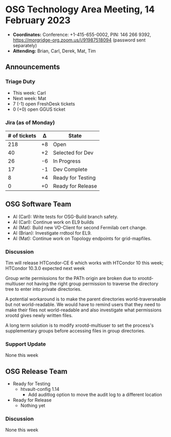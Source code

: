 # OSG Technology Area Meeting, 14 February 2023

-   **Coordinates:** Conference: +1-415-655-0002, PIN: 146 266 9392,
    <https://morgridge-org.zoom.us/j/91987518094> (password sent separately)
-   **Attending:** Brian, Carl, Derek, Mat, Tim

## Announcements

### Triage Duty

-   This week: Carl
-   Next week: Mat
-   7 (-1) open FreshDesk tickets
-   0 (+0) open GGUS ticket

### Jira (as of Monday)

| # of tickets | &Delta; | State             |
|--------------|---------|-------------------|
| 218          | +8      | Open              |
| 40           | +2      | Selected for Dev  |
| 26           | -6      | In Progress       |
| 17           | -1      | Dev Complete      |
| 8            | +4      | Ready for Testing |
| 0            | +0      | Ready for Release |

## OSG Software Team

-   AI (Carl): Write tests for OSG-Build branch safety.
-   AI (Carl): Continue work on EL9 builds
-   AI (Mat): Build new VO-Client for second Fermilab cert change.
-   AI (Brian): Investigate rrdtool for EL9.
-   AI (Mat): Continue work on Topology endpoints for grid-mapfiles.

### Discussion

Tim will release HTCondor-CE 6 which works with HTCondor 10 this week; HTCondor 10.3.0 expected next week

Group write permissions for the PATh origin are broken due to xrootd-multiuser not having the right group permission to traverse the directory tree to enter into private directories.

A potential workaround is to make the parent directories world-traverseable but not world-readable.
We would have to remind users that they need to make their files not world-readable and also investigate what permissions xrootd gives newly written files.

A long term solution is to modify xrootd-multiuser to set the process's supplementary groups before accessing files in group directories.

### Support Update

None this week

## OSG Release Team

-   Ready for Testing
    -   htvault-config 1.14
        -   Add auditlog option to move the audit log to a different location
-   Ready for Release
    -   Nothing yet

### Discussion

None this week

